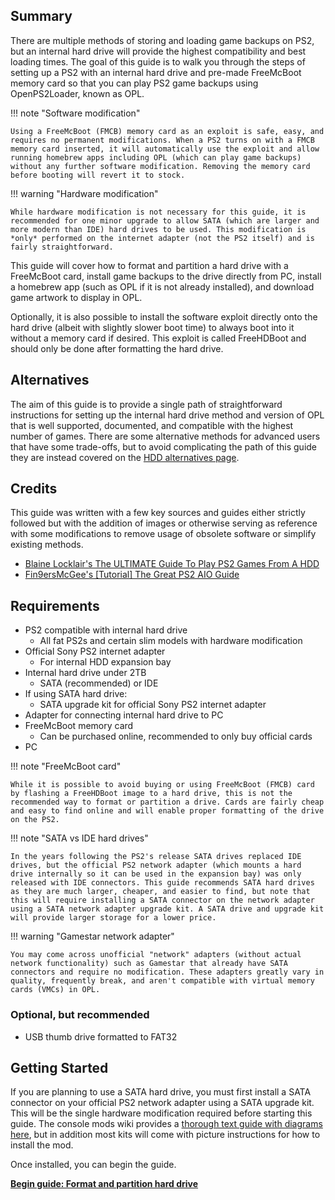 ## Summary

There are multiple methods of storing and loading game backups on PS2, but an internal hard drive will provide the highest compatibility and best loading times. The goal of this guide is to walk you through the steps of setting up a PS2 with an internal hard drive and pre-made FreeMcBoot memory card so that you can play PS2 game backups using OpenPS2Loader, known as OPL.

!!! note "Software modification"

    Using a FreeMcBoot (FMCB) memory card as an exploit is safe, easy, and requires no permanent modifications. When a PS2 turns on with a FMCB memory card inserted, it will automatically use the exploit and allow running homebrew apps including OPL (which can play game backups) without any further software modification. Removing the memory card before booting will revert it to stock.

!!! warning "Hardware modification"

    While hardware modification is not necessary for this guide, it is recommended for one minor upgrade to allow SATA (which are larger and more modern than IDE) hard drives to be used. This modification is *only* performed on the internet adapter (not the PS2 itself) and is fairly straightforward.

This guide will cover how to format and partition a hard drive with a FreeMcBoot card, install game backups to the drive directly from PC, install a homebrew app (such as OPL if it is not already installed), and download game artwork to display in OPL.

Optionally, it is also possible to install the software exploit directly onto the hard drive (albeit with slightly slower boot time) to always boot into it without a memory card if desired. This exploit is called FreeHDBoot and should only be done after formatting the hard drive.

## Alternatives

The aim of this guide is to provide a single path of straightforward instructions for setting up the internal hard drive method and version of OPL that is well supported, documented, and compatible with the highest number of games. There are some alternative methods for advanced users that have some trade-offs, but to avoid complicating the path of this guide they are instead covered on the [HDD alternatives page](../create-drive-partitions/).

## Credits

This guide was written with a few key sources and guides either strictly followed but with the addition of images or otherwise serving as reference with some modifications to remove usage of obsolete software or simplify existing methods.

- [Blaine Locklair's The ULTIMATE Guide To Play PS2 Games From A HDD](https://www.youtube.com/watch?v=C02j3wTuJag)
- [Fin9ersMcGee's [Tutorial] The Great PS2 AIO Guide](https://www.psx-place.com/threads/tutorial-the-great-ps2-aio-guide.30219/)

## Requirements

- PS2 compatible with internal hard drive
    - All fat PS2s and certain slim models with hardware modification
- Official Sony PS2 internet adapter
    - For internal HDD expansion bay
- Internal hard drive under 2TB
    - SATA (recommended) or IDE
- If using SATA hard drive:
    - SATA upgrade kit for official Sony PS2 internet adapter
- Adapter for connecting internal hard drive to PC
- FreeMcBoot memory card
    - Can be purchased online, recommended to only buy official cards
- PC

!!! note "FreeMcBoot card"

    While it is possible to avoid buying or using FreeMcBoot (FMCB) card by flashing a FreeHDBoot image to a hard drive, this is not the recommended way to format or partition a drive. Cards are fairly cheap and easy to find online and will enable proper formatting of the drive on the PS2.

!!! note "SATA vs IDE hard drives"

    In the years following the PS2's release SATA drives replaced IDE drives, but the official PS2 network adapter (which mounts a hard drive internally so it can be used in the expansion bay) was only released with IDE connectors. This guide recommends SATA hard drives as they are much larger, cheaper, and easier to find, but note that this will require installing a SATA connector on the network adapter using a SATA network adapter upgrade kit. A SATA drive and upgrade kit will provide larger storage for a lower price.

!!! warning "Gamestar network adapter"

    You may come across unofficial "network" adapters (without actual network functionality) such as Gamestar that already have SATA connectors and require no modification. These adapters greatly vary in quality, frequently break, and aren't compatible with virtual memory cards (VMCs) in OPL.

### Optional, but recommended

- USB thumb drive formatted to FAT32

## Getting Started

If you are planning to use a SATA hard drive, you must first install a SATA connector on your official PS2 network adapter using a SATA upgrade kit. This will be the single hardware modification required before starting this guide. The console mods wiki provides a [thorough text guide with diagrams here](https://consolemods.org/wiki/PS2:SATA_Board_for_LAN_Adapter), but in addition most kits will come with picture instructions for how to install the mod.

Once installed, you can begin the guide.

[**Begin guide: Format and partition hard drive**](../create-drive-partitions/) 